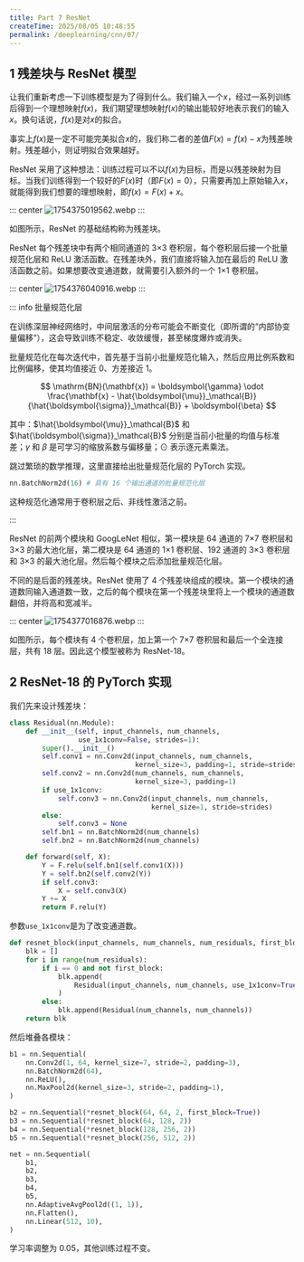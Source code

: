 ```yaml
---
title: Part 7 ResNet
createTime: 2025/08/05 10:48:55
permalink: /deeplearning/cnn/07/
---
```


## 1 残差块与 ResNet 模型

让我们重新考虑一下训练模型是为了得到什么。我们输入一个$x$，经过一系列训练后得到一个理想映射$f(x)$，我们期望理想映射$f(x)$的输出能较好地表示我们的输入$x$。换句话说，$f(x)$是对$x$的拟合。

事实上$f(x)$是一定不可能完美拟合$x$的，我们称二者的差值$F(x) = f(x)-x$为残差映射。残差越小，则证明拟合效果越好。

ResNet 采用了这种想法：训练过程可以不以$f(x)$为目标，而是以残差映射为目标。当我们训练得到一个较好的$F(x)$时（即$F(x) = 0$），只需要再加上原始输入$x$，就能得到我们想要的理想映射，即$f(x)=F(x)+x$。

::: center
![1754375019562.webp](https://oss.yoake.cc/art/deeplearning/1754375019562.webp)
:::

如图所示，ResNet 的基础结构称为残差块。

ResNet 每个残差块中有两个相同通道的 3×3 卷积层，每个卷积层后接一个批量规范化层和 ReLU 激活函数。在残差块外，我们直接将输入加在最后的 ReLU 激活函数之前。如果想要改变通道数，就需要引入额外的一个 1×1 卷积层。

::: center
![1754376040916.webp](https://oss.yoake.cc/art/deeplearning/1754376040916.webp)
:::

::: info 批量规范化层

在训练深层神经网络时，中间层激活的分布可能会不断变化（即所谓的“内部协变量偏移”），这会导致训练不稳定、收敛缓慢，甚至梯度爆炸或消失。

批量规范化在每次迭代中，首先基于当前小批量规范化输入，然后应用比例系数和比例偏移，使其均值接近 0、方差接近 1。

$$
\mathrm{BN}(\mathbf{x}) = \boldsymbol{\gamma} \odot \frac{\mathbf{x} - \hat{\boldsymbol{\mu}}_\mathcal{B}}{\hat{\boldsymbol{\sigma}}_\mathcal{B}} + \boldsymbol{\beta}
$$

其中：$\hat{\boldsymbol{\mu}}_\mathcal{B}$ 和 $\hat{\boldsymbol{\sigma}}_\mathcal{B}$ 分别是当前小批量的均值与标准差；$\gamma$ 和 $\beta$ 是可学习的缩放系数与偏移量；$\odot$ 表示逐元素乘法。

跳过繁琐的数学推理，这里直接给出批量规范化层的 PyTorch 实现。

```py
nn.BatchNorm2d(16) # 具有 16 个输出通道的批量规范化层
```

这种规范化通常用于卷积层之后、非线性激活之前。

:::

ResNet 的前两个模块和 GoogLeNet 相似，第一模块是 64 通道的 7×7 卷积层和 3×3 的最大池化层，第二模块是 64 通道的 1×1 卷积层、192 通道的 3×3 卷积层和 3×3 的最大池化层。然后每个模块之后添加批量规范化层。

不同的是后面的残差块。ResNet 使用了 4 个残差块组成的模块。第一个模块的通道数同输入通道数一致，之后的每个模块在第一个残差块里将上一个模块的通道数翻倍，并将高和宽减半。

::: center
![1754377016876.webp](https://oss.yoake.cc/art/deeplearning/1754377016876.webp) 
:::

如图所示，每个模块有 4 个卷积层，加上第一个 7×7 卷积层和最后一个全连接层，共有 18 层。因此这个模型被称为 ResNet-18。

## 2 ResNet-18 的 PyTorch 实现

我们先来设计残差块：

```py
class Residual(nn.Module):
    def __init__(self, input_channels, num_channels,
                 use_1x1conv=False, strides=1):
        super().__init__()
        self.conv1 = nn.Conv2d(input_channels, num_channels,
                               kernel_size=3, padding=1, stride=strides)
        self.conv2 = nn.Conv2d(num_channels, num_channels,
                               kernel_size=3, padding=1)
        if use_1x1conv:
            self.conv3 = nn.Conv2d(input_channels, num_channels,
                                   kernel_size=1, stride=strides)
        else:
            self.conv3 = None
        self.bn1 = nn.BatchNorm2d(num_channels)
        self.bn2 = nn.BatchNorm2d(num_channels)

    def forward(self, X):
        Y = F.relu(self.bn1(self.conv1(X)))
        Y = self.bn2(self.conv2(Y))
        if self.conv3:
            X = self.conv3(X)
        Y += X
        return F.relu(Y)
```

参数`use_1x1conv`是为了改变通道数。

```py
def resnet_block(input_channels, num_channels, num_residuals, first_block=False):
    blk = []
    for i in range(num_residuals):
        if i == 0 and not first_block:
            blk.append(
                Residual(input_channels, num_channels, use_1x1conv=True, strides=2)
            )
        else:
            blk.append(Residual(num_channels, num_channels))
    return blk
```

然后堆叠各模块：

```py
b1 = nn.Sequential(
    nn.Conv2d(1, 64, kernel_size=7, stride=2, padding=3),
    nn.BatchNorm2d(64),
    nn.ReLU(),
    nn.MaxPool2d(kernel_size=3, stride=2, padding=1),
)

b2 = nn.Sequential(*resnet_block(64, 64, 2, first_block=True))
b3 = nn.Sequential(*resnet_block(64, 128, 2))
b4 = nn.Sequential(*resnet_block(128, 256, 2))
b5 = nn.Sequential(*resnet_block(256, 512, 2))

net = nn.Sequential(
    b1,
    b2,
    b3,
    b4,
    b5,
    nn.AdaptiveAvgPool2d((1, 1)),
    nn.Flatten(),
    nn.Linear(512, 10),
)
```

学习率调整为 0.05，其他训练过程不变。